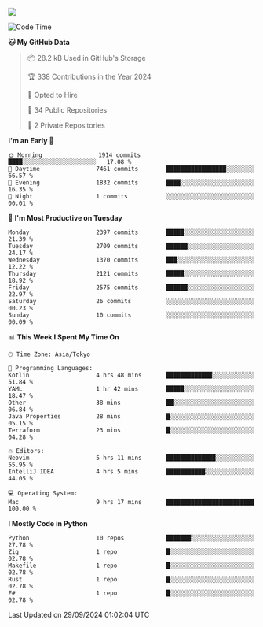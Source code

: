 ![](https://komarev.com/ghpvc/?username=kitagawa-hr)

<!--START_SECTION:waka-->
![Code Time](http://img.shields.io/badge/Code%20Time-1%2C083%20hrs%2018%20mins-blue)

**🐱 My GitHub Data** 

> 📦 28.2 kB Used in GitHub's Storage 
 > 
> 🏆 338 Contributions in the Year 2024
 > 
> 💼 Opted to Hire
 > 
> 📜 34 Public Repositories 
 > 
> 🔑 2 Private Repositories 
 > 
**I'm an Early 🐤** 

```text
🌞 Morning                1914 commits        ████░░░░░░░░░░░░░░░░░░░░░   17.08 % 
🌆 Daytime                7461 commits        █████████████████░░░░░░░░   66.57 % 
🌃 Evening                1832 commits        ████░░░░░░░░░░░░░░░░░░░░░   16.35 % 
🌙 Night                  1 commits           ░░░░░░░░░░░░░░░░░░░░░░░░░   00.01 % 
```
📅 **I'm Most Productive on Tuesday** 

```text
Monday                   2397 commits        █████░░░░░░░░░░░░░░░░░░░░   21.39 % 
Tuesday                  2709 commits        ██████░░░░░░░░░░░░░░░░░░░   24.17 % 
Wednesday                1370 commits        ███░░░░░░░░░░░░░░░░░░░░░░   12.22 % 
Thursday                 2121 commits        █████░░░░░░░░░░░░░░░░░░░░   18.92 % 
Friday                   2575 commits        ██████░░░░░░░░░░░░░░░░░░░   22.97 % 
Saturday                 26 commits          ░░░░░░░░░░░░░░░░░░░░░░░░░   00.23 % 
Sunday                   10 commits          ░░░░░░░░░░░░░░░░░░░░░░░░░   00.09 % 
```


📊 **This Week I Spent My Time On** 

```text
🕑︎ Time Zone: Asia/Tokyo

💬 Programming Languages: 
Kotlin                   4 hrs 48 mins       █████████████░░░░░░░░░░░░   51.84 % 
YAML                     1 hr 42 mins        █████░░░░░░░░░░░░░░░░░░░░   18.47 % 
Other                    38 mins             ██░░░░░░░░░░░░░░░░░░░░░░░   06.84 % 
Java Properties          28 mins             █░░░░░░░░░░░░░░░░░░░░░░░░   05.15 % 
Terraform                23 mins             █░░░░░░░░░░░░░░░░░░░░░░░░   04.28 % 

🔥 Editors: 
Neovim                   5 hrs 11 mins       ██████████████░░░░░░░░░░░   55.95 % 
IntelliJ IDEA            4 hrs 5 mins        ███████████░░░░░░░░░░░░░░   44.05 % 

💻 Operating System: 
Mac                      9 hrs 17 mins       █████████████████████████   100.00 % 
```

**I Mostly Code in Python** 

```text
Python                   10 repos            ███████░░░░░░░░░░░░░░░░░░   27.78 % 
Zig                      1 repo              █░░░░░░░░░░░░░░░░░░░░░░░░   02.78 % 
Makefile                 1 repo              █░░░░░░░░░░░░░░░░░░░░░░░░   02.78 % 
Rust                     1 repo              █░░░░░░░░░░░░░░░░░░░░░░░░   02.78 % 
F#                       1 repo              █░░░░░░░░░░░░░░░░░░░░░░░░   02.78 % 
```




 Last Updated on 29/09/2024 01:02:04 UTC
<!--END_SECTION:waka-->
